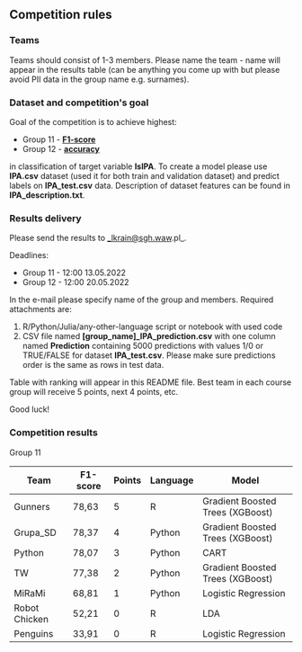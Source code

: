 ## Competition rules
### Teams
Teams should consist of 1-3 members. Please name the team - name will appear in the results table (can be anything you come up with but please avoid PII data in the group name e.g. surnames).

### Dataset and competition's goal
Goal of the competition is to achieve highest:
* Group 11 - **[F1-score](https://en.wikipedia.org/wiki/F-score)** 
* Group 12 - **[accuracy](https://en.wikipedia.org/wiki/Accuracy_and_precision)**

in classification of target variable **IsIPA**. To create a model please use **IPA.csv** dataset (used it for both train and validation dataset) and predict labels on **IPA_test.csv** data. Description of dataset features can be found in **IPA_description.txt**.

### Results delivery
Please send the results to _lkrain@sgh.waw.pl_. 

Deadlines: 
* Group 11 - 12:00 13.05.2022
* Group 12 - 12:00 20.05.2022

In the e-mail please specify name of the group and members. Required attachments are:
1. R/Python/Julia/any-other-language script or notebook with used code
2. CSV file named **[group_name]_IPA_prediction.csv** with one column named **Prediction** containing 5000 predictions with values 1/0 or TRUE/FALSE for dataset **IPA_test.csv**. Please make sure predictions order is the same as rows in test data.  

Table with ranking will appear in this README file. Best team in each course group will receive 5 points, next 4 points, etc.

Good luck!

### Competition results

Group 11

| Team          | F1-score | Points | Language | Model                            |
|---------------|----------|--------|----------|----------------------------------|
| Gunners            | 78,63    | 5      | R        | Gradient Boosted Trees (XGBoost) |
| Grupa_SD      | 78,37    | 4      | Python   | Gradient Boosted Trees (XGBoost) |
| Python        | 78,07    | 3      | Python   | CART                             |
| TW            | 77,38    | 2      | Python   | Gradient Boosted Trees (XGBoost) |
| MiRaMi        | 68,81    | 1      | Python   | Logistic Regression              |
| Robot Chicken | 52,21    | 0      | R        | LDA                              |
| Penguins      | 33,91    | 0      | R        | Logistic Regression              |
